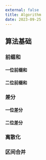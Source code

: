 ```yaml
---
external: false
title: Algorithm
date: 2023-09-25
---
```


## 算法基础

### 前缀和

#### 一位前缀和

#### 二位前缀和

### 差分

#### 一位差分

#### 二位差分

### 离散化

### 区间合并

